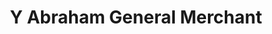 ---
title: "Y Abraham General Merchant"
url: /kollam/y-abraham-general-merchant/
shop: Allgemein
---